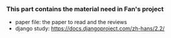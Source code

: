 ### This part contains the material need in Fan's project
- paper file: the paper to read and the reviews
- django study: https://docs.djangoproject.com/zh-hans/2.2/